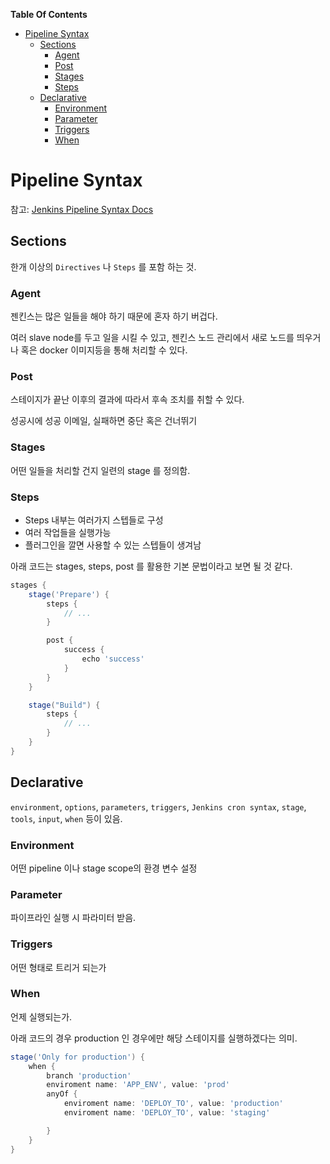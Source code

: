 **Table Of Contents**

- [Pipeline Syntax](#pipeline-syntax)
    - [Sections](#sections)
        - [Agent](#agent)
        - [Post](#post)
        - [Stages](#stages)
        - [Steps](#steps)
    - [Declarative](#declarative)
        - [Environment](#environment)
        - [Parameter](#parameter)
        - [Triggers](#triggers)
        - [When](#when)

# Pipeline Syntax

참고: [Jenkins Pipeline Syntax Docs](https://www.jenkins.io/doc/book/pipeline/syntax/#declarative-pipeline)

## Sections

한개 이상의 `Directives` 나 `Steps` 를 포함 하는 것.

### Agent

젠킨스는 많은 일들을 해야 하기 때문에 혼자 하기 버겁다.

여러 slave node를 두고 일을 시킬 수 있고,
젠킨스 노드 관리에서 새로 노드를 띄우거나 혹은 docker 이미지등을 통해 처리할 수 있다.

### Post

스테이지가 끝난 이후의 결과에 따라서 후속 조치를 취할 수 있다.

성공시에 성공 이메일, 실패하면 중단 혹은 건너뛰기

### Stages

어떤 일들을 처리할 건지 일련의 stage 를 정의함.

### Steps

- Steps 내부는 여러가지 스텝들로 구성
- 여러 작업들을 실행가능
- 플러그인을 깔면 사용할 수 있는 스텝들이 생겨남

아래 코드는 stages, steps, post 를 활용한 기본 문법이라고 보면 될 것 같다.

```groovy
stages {
    stage('Prepare') {
        steps {
            // ...
        }

        post {
            success {
                echo 'success'
            }
        }
    }

    stage("Build") {
        steps {
            // ...
        }
    }
}
```

## Declarative

`environment`, `options`, `parameters`, `triggers`, `Jenkins cron syntax`,
`stage`, `tools`, `input`, `when` 등이 있음.

### Environment

어떤 pipeline 이나 stage scope의 환경 변수 설정

### Parameter

파이프라인 실행 시 파라미터 받음.

### Triggers

어떤 형태로 트리거 되는가

### When

언제 실행되는가.

아래 코드의 경우 production 인 경우에만 해당 스테이지를 실행하겠다는 의미.

```groovy
stage('Only for production') {
    when {
        branch 'production'
        enviroment name: 'APP_ENV', value: 'prod'
        anyOf {
            enviroment name: 'DEPLOY_TO', value: 'production'
            enviroment name: 'DEPLOY_TO', value: 'staging'

        }
    }
}
```
